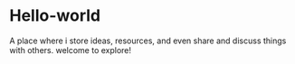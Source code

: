 # Hello-world
A place where i store ideas, resources, and even share and discuss things with others. welcome to explore!
